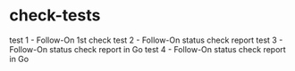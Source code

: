 # check-tests

test 1 - Follow-On 1st check
test 2 - Follow-On status check report
test 3 - Follow-On status check report in Go
test 4 - Follow-On status check report in Go
